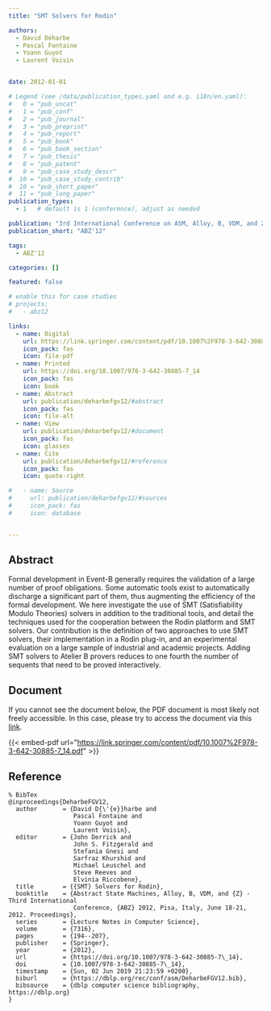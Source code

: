 ```yaml
---
title: "SMT Solvers for Rodin"

authors:
  - David Déharbe
  - Pascal Fontaine
  - Yoann Guyot
  - Laurent Voisin


date: 2012-01-01

# Legend (see /data/publication_types.yaml and e.g. i18n/en.yaml): 
#   0 = "pub_uncat"
#   1 = "pub_conf"
#   2 = "pub_journal"
#   3 = "pub_preprint"
#   4 = "pub_report"
#   5 = "pub_book"
#   6 = "pub_book_section"
#   7 = "pub_thesis"
#   8 = "pub_patent"
#   9 = "pub_case_study_descr"
#  10 = "pub_case_study_contrib"
#  10 = "pub_short_paper"
#  11 = "pub_long_paper"
publication_types:
  - 1   # default is 1 (conference), adjust as needed

publication: "3rd International Conference on ASM, Alloy, B, VDM, and Z (ABZ'12)"
publication_short: "ABZ'12"

tags:
  - ABZ'12

categories: []

featured: false

# enable this for case studies
# projects:
#   - abz12

links:
  - name: Digital
    url: https://link.springer.com/content/pdf/10.1007%2F978-3-642-30885-7_14.pdf
    icon_pack: fas
    icon: file-pdf
  - name: Printed
    url: https://doi.org/10.1007/978-3-642-30885-7_14
    icon_pack: fas
    icon: book
  - name: Abstract
    url: publication/deharbefgv12/#abstract
    icon_pack: fas
    icon: file-alt
  - name: View
    url: publication/deharbefgv12/#document
    icon_pack: fas
    icon: glasses
  - name: Cite
    url: publication/deharbefgv12/#reference
    icon_pack: fas
    icon: quote-right

#   - name: Source
#     url: publication/deharbefgv12/#sources
#     icon_pack: fas
#     icon: database


---
```


## Abstract

Formal development in Event-B generally requires the validation of a large number of proof obligations. Some automatic tools exist to automatically discharge a significant part of them, thus augmenting the efficiency of the formal development. We here investigate the use of SMT (Satisfiability Modulo Theories) solvers in addition to the traditional tools, and detail the techniques used for the cooperation between the Rodin platform and SMT solvers. Our contribution is the definition of two approaches to use SMT solvers, their implementation in a Rodin plug-in, and an experimental evaluation on a large sample of industrial and academic projects. Adding SMT solvers to Atelier B provers reduces to one fourth the number of sequents that need to be proved interactively.

## Document

If you cannot see the document below, the PDF document is most likely not freely accessible. In this case, please try to access the document via this <a href="https://link.springer.com/content/pdf/10.1007%2F978-3-642-30885-7_14.pdf">link</a>.

{{< embed-pdf url="https://link.springer.com/content/pdf/10.1007%2F978-3-642-30885-7_14.pdf" >}}

## Reference

```
% BibTex
@inproceedings{DeharbeFGV12,
  author       = {David D{\'{e}}harbe and
                  Pascal Fontaine and
                  Yoann Guyot and
                  Laurent Voisin},
  editor       = {John Derrick and
                  John S. Fitzgerald and
                  Stefania Gnesi and
                  Sarfraz Khurshid and
                  Michael Leuschel and
                  Steve Reeves and
                  Elvinia Riccobene},
  title        = {{SMT} Solvers for Rodin},
  booktitle    = {Abstract State Machines, Alloy, B, VDM, and {Z} - Third International
                  Conference, {ABZ} 2012, Pisa, Italy, June 18-21, 2012. Proceedings},
  series       = {Lecture Notes in Computer Science},
  volume       = {7316},
  pages        = {194--207},
  publisher    = {Springer},
  year         = {2012},
  url          = {https://doi.org/10.1007/978-3-642-30885-7\_14},
  doi          = {10.1007/978-3-642-30885-7\_14},
  timestamp    = {Sun, 02 Jun 2019 21:23:59 +0200},
  biburl       = {https://dblp.org/rec/conf/asm/DeharbeFGV12.bib},
  bibsource    = {dblp computer science bibliography, https://dblp.org}
}


```

<!-- # add information for case study papers (if available)
## Sources

- **Used formal method:**
  [ASM](/method/asm)
- **Resources and tools:**
  Asmeta

For more information, please contact the <a href ="mailto:silvia.bonfanti@unibg.it;arcaini@nii.ac.jp;angelo.gargantini@unibg.it;scandurra@unibg.it;elvinia.riccobene@unimi.it">authors</a>-->

